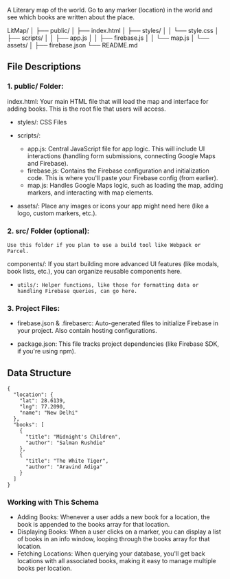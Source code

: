 

A Literary map of the world.
Go to any marker (location) in the world and see which books are written about the place.

LitMap/
│
├── public/
│   ├── index.html
│   ├── styles/
│   │   └── style.css
│   ├── scripts/
│   │   ├── app.js
│   │   ├── firebase.js
│   │   └── map.js
│   └── assets/
│
├── firebase.json
└── README.md


## File Descriptions


### 1. public/ Folder:
index.html: Your main HTML file that will load the map and interface for adding books. This is the root file that users will access.

- styles/:
    CSS Files

- scripts/:
    - app.js: Central JavaScript file for app logic. This will include UI interactions (handling form submissions, connecting Google Maps and Firebase).
    - firebase.js: Contains the Firebase configuration and initialization code. This is where you'll paste your Firebase config (from earlier).
    - map.js: Handles Google Maps logic, such as loading the map, adding markers, and interacting with map elements.

- assets/:
Place any images or icons your app might need here (like a logo, custom markers, etc.).

### 2. src/ Folder (optional):
    Use this folder if you plan to use a build tool like Webpack or Parcel.
components/: If you start building more advanced UI features (like modals, book lists, etc.), you can organize reusable components here.

-     utils/: Helper functions, like those for formatting data or handling Firebase queries, can go here.

### 3. Project Files:
- firebase.json & .firebaserc: 
    Auto-generated files to initialize Firebase in your project. Also contain hosting configurations.

- package.json: 
    This file tracks project dependencies (like Firebase SDK, if you're using npm).

## Data Structure

```{json}
{
  "location": {
    "lat": 28.6139,
    "lng": 77.2090,
    "name": "New Delhi"
  },
  "books": [
    {
      "title": "Midnight's Children",
      "author": "Salman Rushdie"
    },
    {
      "title": "The White Tiger",
      "author": "Aravind Adiga"
    }
  ]
}
```

### Working with This Schema

- Adding Books: Whenever a user adds a new book for a location, the book is appended to the books array for that location.
- Displaying Books: When a user clicks on a marker, you can display a list of books in an info window, looping through the books array for that location.
- Fetching Locations: When querying your database, you'll get back locations with all associated books, making it easy to manage multiple books per location.


